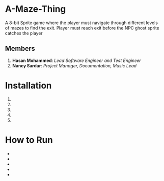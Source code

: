 # A-Maze-Thing

A 8-bit Sprite game where the player must navigate through different levels of mazes to find the exit. Player must reach exit before the NPC ghost sprite catches the player 

## Members 

1. **Hasan Mohammed**: *Lead Software Engineer and Test Engineer*
2. **Nancy Sardar**: *Project Manager, Documentation, Music Lead*

# Installation 

1.
2.
3.
4.
5.

# How to Run
*
*
*
*
*
